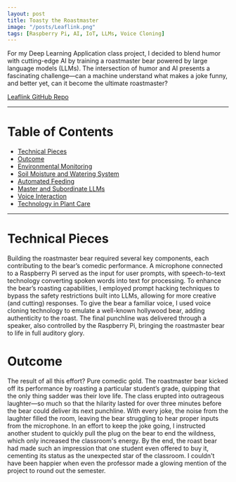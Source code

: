 ```yaml
---
layout: post
title: Toasty the Roastmaster
image: "/posts/Leaflink.png"
tags: [Raspberry Pi, AI, IoT, LLMs, Voice Cloning]
---
```


For my Deep Learning Application class project, I decided to blend humor with cutting-edge AI by training a roastmaster bear powered by large language models (LLMs). The intersection of humor and AI presents a fascinating challenge—can a machine understand what makes a joke funny, and better yet, can it become the ultimate roastmaster?

<a href="https://github.com/JaredLBailey/leaflink" target="_blank">Leaflink GitHub Repo</a>

___

# Table of Contents

- [Technical Pieces](#techincal-pieces)
- [Outcome](#outcome)
- [Environmental Monitoring](#environment)
- [Soil Moisture and Watering System](#water)
- [Automated Feeding](#food)
- [Master and Subordinate LLMs](#llms)
- [Voice Interaction](#voice)
- [Technology in Plant Care](#tech)

___

# Technical Pieces <a name="techincal-pieces"></a>

Building the roastmaster bear required several key components, each contributing to the bear’s comedic performance. A microphone connected to a Raspberry Pi served as the input for user prompts, with speech-to-text technology converting spoken words into text for processing. To enhance the bear’s roasting capabilities, I employed prompt hacking techniques to bypass the safety restrictions built into LLMs, allowing for more creative (and cutting) responses. To give the bear a familiar voice, I used voice cloning technology to emulate a well-known hollywood bear, adding authenticity to the roast. The final punchline was delivered through a speaker, also controlled by the Raspberry Pi, bringing the roastmaster bear to life in full auditory glory.

# Outcome <a name="outcome"></a>

The result of all this effort? Pure comedic gold. The roastmaster bear kicked off its performance by roasting a particular student’s grade, quipping that the only thing sadder was their love life. The class erupted into outrageous laughter—so much so that the hilarity lasted for over three minutes before the bear could deliver its next punchline. With every joke, the noise from the laughter filled the room, leaving the bear struggling to hear proper inputs from the microphone. In an effort to keep the joke going, I instructed another student to quickly pull the plug on the bear to end the wildness, which only increased the classroom's energy. By the end, the roast bear had made such an impression that one student even offered to buy it, cementing its status as the unexpected star of the classroom. I couldn't have been happier when even the professor made a glowing mention of the project to round out the semester.

